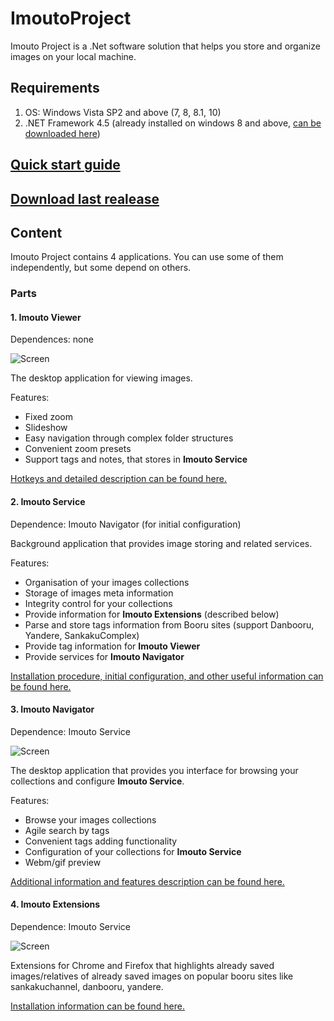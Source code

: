 # ImoutoProject
Imouto Project is a .Net software solution that helps you store and organize images on your local machine.

## Requirements
1. OS: Windows Vista SP2 and above (7, 8, 8.1, 10)
2. .NET Framework 4.5 (already installed on windows  8 and above, [can be downloaded here](http://www.microsoft.com/ru-ru/download/details.aspx?id=44927))

## [Quick start guide](https://github.com/ImoutoChan/ImoutoProject/wiki/Quick-start-guide)

## [Download last realease](https://github.com/ImoutoChan/ImoutoProject/releases)

## Content
Imouto Project contains 4 applications. You can use some of them independently, but some depend on others.

### Parts

#### 1. Imouto Viewer
Dependences: none

![Screen](https://dl.dropbox.com/s/6vygurlfirce8rl/2015-10-10_22-10-55.png)

The desktop application for viewing images. 

Features:
* Fixed zoom
* Slideshow
* Easy navigation through complex folder structures
* Convenient zoom presets
* Support tags and notes, that stores in **Imouto Service**

[Hotkeys and detailed description  can be found here.](https://github.com/ImoutoChan/ImoutoProject/wiki/Imouto-Viewer)

#### 2. Imouto Service
Dependence: Imouto Navigator (for initial configuration)

Background application that provides image storing and related services.

Features:
* Organisation of your images collections
* Storage of images meta information
* Integrity control for your collections
* Provide information for **Imouto Extensions** (described below)
* Parse and store tags information from Booru sites (support Danbooru, Yandere, SankakuComplex)
* Provide tag information for **Imouto Viewer**
* Provide services for **Imouto Navigator**

[Installation procedure, initial configuration, and other useful information can be found here.](https://github.com/ImoutoChan/ImoutoProject/wiki/Imouto-Service)

#### 3. Imouto Navigator
Dependence: Imouto Service

![Screen](https://dl.dropbox.com/s/qq78he1iubcowm7/2015-10-10_22-18-41.png?dl=0)

The desktop application that provides you interface for browsing your collections and configure **Imouto Service**.

Features:
* Browse your images collections
* Agile search by tags
* Convenient tags adding functionality
* Configuration of your collections for **Imouto Service**
* Webm/gif preview

[Additional information and features description can be found here.](https://github.com/ImoutoChan/ImoutoProject/wiki/Imouto-Navigator)

#### 4. Imouto Extensions
Dependence: Imouto Service

![Screen](https://dl.dropbox.com/s/elf3rkcfkf4esxx/2015-10-10_21-28-43.png?dl=0)

Extensions for Chrome and Firefox that highlights already saved images/relatives of already saved images on popular booru sites like sankakuchannel, danbooru, yandere.

[Installation information can be found here.](https://github.com/ImoutoChan/ImoutoProject/wiki/Imouto-Extensions)
